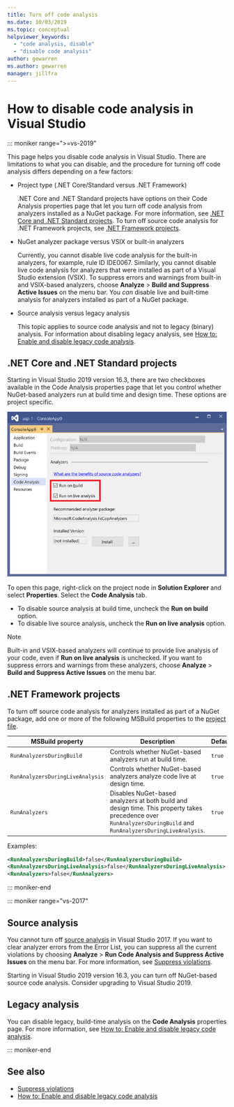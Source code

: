 ```yaml
---
title: Turn off code analysis
ms.date: 10/03/2019
ms.topic: conceptual
helpviewer_keywords:
  - "code analysis, disable"
  - "disable code analysis"
author: gewarren
ms.author: gewarren
manager: jillfra
---
```

# How to disable code analysis in Visual Studio

::: moniker range=">=vs-2019"

This page helps you disable code analysis in Visual Studio. There are limitations to what you can disable, and the procedure for turning off code analysis differs depending on a few factors:

- Project type (.NET Core/Standard versus .NET Framework)

  .NET Core and .NET Standard projects have options on their Code Analysis properties page that let you turn off code analysis from analyzers installed as a NuGet package. For more information, see [.NET Core and .NET Standard projects](#net-core-and-net-standard-projects). To turn off source code analysis for .NET Framework projects, see [.NET Framework projects](#net-framework-projects).

- NuGet analyzer package versus VSIX or built-in analyzers

  Currently, you cannot disable live code analysis for the built-in analyzers, for example, rule ID IDE0067. Similarly, you cannot disable live code analysis for analyzers that were installed as part of a Visual Studio extension (VSIX). To suppress errors and warnings from built-in and VSIX-based analyzers, choose **Analyze** > **Build and Suppress Active Issues** on the menu bar. You *can* disable live and built-time analysis for analyzers installed as part of a NuGet package.

- Source analysis versus legacy analysis

  This topic applies to source code analysis and not to legacy (binary) analysis. For information about disabling legacy analysis, see [How to: Enable and disable legacy code analysis](how-to-enable-and-disable-automatic-code-analysis-for-managed-code.md).

## .NET Core and .NET Standard projects

Starting in Visual Studio 2019 version 16.3, there are two checkboxes available in the Code Analysis properties page that let you control whether NuGet-based analyzers run at build time and design time. These options are project specific.

![Enable or disable live code analysis or on build in Visual Studio](media/run-on-build-run-live-analysis.png)

To open this page, right-click on the project node in **Solution Explorer** and select **Properties**. Select the **Code Analysis** tab.

- To disable source analysis at build time, uncheck the **Run on build** option.
- To disable live source analysis, uncheck the **Run on live analysis** option.

> [!NOTE]
> Built-in and VSIX-based analyzers will continue to provide live analysis of your code, even if **Run on live analysis** is unchecked. If you want to suppress errors and warnings from these analyzers, choose **Analyze** > **Build and Suppress Active Issues** on the menu bar.

## .NET Framework projects

To turn off source code analysis for analyzers installed as part of a NuGet package, add one or more of the following MSBuild properties to the [project file](../ide/solutions-and-projects-in-visual-studio.md#project-file).

| MSBuild property | Description | Default |
| - | - | - |
| `RunAnalyzersDuringBuild` | Controls whether NuGet-based analyzers run at build time. | `true` |
| `RunAnalyzersDuringLiveAnalysis` | Controls whether NuGet-based analyzers analyze code live at design time. | `true` |
| `RunAnalyzers` | Disables NuGet-based analyzers at both build and design time. This property takes precedence over `RunAnalyzersDuringBuild` and `RunAnalyzersDuringLiveAnalysis`. | `true` |

Examples:

```xml
<RunAnalyzersDuringBuild>false</RunAnalyzersDuringBuild>
<RunAnalyzersDuringLiveAnalysis>false</RunAnalyzersDuringLiveAnalysis>
<RunAnalyzers>false</RunAnalyzers>
```

::: moniker-end

::: moniker range="vs-2017"

## Source analysis

You cannot turn off [source analysis](roslyn-analyzers-overview.md) in Visual Studio 2017. If you want to clear analyzer errors from the Error List, you can suppress all the current violations by choosing **Analyze** > **Run Code Analysis and Suppress Active Issues** on the menu bar. For more information, see [Suppress violations](use-roslyn-analyzers.md#suppress-violations).

Starting in Visual Studio 2019 version 16.3, you can turn off NuGet-based source code analysis. Consider upgrading to Visual Studio 2019.

## Legacy analysis

You can disable legacy, build-time analysis on the **Code Analysis** properties page. For more information, see [How to: Enable and disable legacy code analysis](how-to-enable-and-disable-automatic-code-analysis-for-managed-code.md).

::: moniker-end

## See also

- [Suppress violations](use-roslyn-analyzers.md#suppress-violations)
- [How to: Enable and disable legacy code analysis](how-to-enable-and-disable-automatic-code-analysis-for-managed-code.md)

